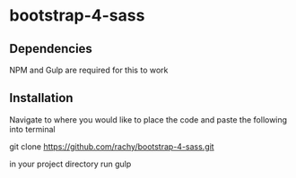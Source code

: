 # bootstrap-4-sass

## Dependencies

NPM and Gulp are required for this to work

## Installation

Navigate to where you would like to place the code and paste the following into terminal

git clone https://github.com/rachy/bootstrap-4-sass.git

in your project directory run gulp